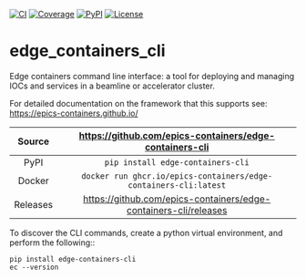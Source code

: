 [![CI](https://github.com/epics-containers/edge-containers-cli/actions/workflows/ci.yml/badge.svg)](https://github.com/epics-containers/edge-containers-cli/actions/workflows/ci.yml)
[![Coverage](https://codecov.io/gh/epics-containers/edge-containers-cli/branch/main/graph/badge.svg)](https://codecov.io/gh/epics-containers/edge-containers-cli)
[![PyPI](https://img.shields.io/pypi/v/edge-containers-cli.svg)](https://pypi.org/project/edge-containers-cli)
[![License](https://img.shields.io/badge/License-Apache%202.0-blue.svg)](https://opensource.org/licenses/Apache-2.0)

# edge_containers_cli

Edge containers command line interface: a tool for deploying and managing
IOCs and services in a beamline or accelerator cluster.

For detailed documentation on the framework that this supports see:
https://epics-containers.github.io/


Source          | <https://github.com/epics-containers/edge-containers-cli>
:---:           | :---:
PyPI            | `pip install edge-containers-cli`
Docker          | `docker run ghcr.io/epics-containers/edge-containers-cli:latest`
Releases        | <https://github.com/epics-containers/edge-containers-cli/releases>


To discover the CLI commands, create a python virtual environment,
and perform the following::

    pip install edge-containers-cli
    ec --version

